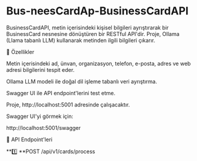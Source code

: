 # Bus-neesCardAp-BusinessCardAPI

BusinessCardAPI, metin içerisindeki kişisel bilgileri ayrıştırarak bir BusinessCard nesnesine dönüştüren bir RESTful API'dir. Proje, Ollama (Llama tabanlı LLM) kullanarak metinden ilgili bilgileri çıkarır.

🚀 Özellikler

Metin içerisindeki ad, ünvan, organizasyon, telefon, e-posta, adres ve web adresi bilgilerini tespit eder.

Ollama LLM modeli ile doğal dil işleme tabanlı veri ayrıştırma.

Swagger UI ile API endpoint'lerini test etme.

Proje, http://localhost:5001 adresinde çalışacaktır.

Swagger UI'yi görmek için:

http://localhost:5001/swagger

📌 API Endpoint'leri

**1️⃣ **POST /api/v1/cards/process

